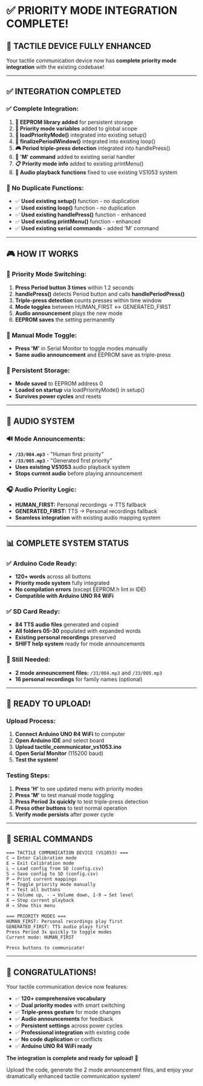 # ✅ PRIORITY MODE INTEGRATION COMPLETE!

## 🎉 **TACTILE DEVICE FULLY ENHANCED**

Your tactile communication device now has **complete priority mode integration** with the existing codebase!

---

## ✅ **INTEGRATION COMPLETED**

### ✅ **Complete Integration:**

1. **🔧 EEPROM library added** for persistent storage
2. **🎯 Priority mode variables** added to global scope  
3. **🚀 loadPriorityMode()** integrated into existing setup()
4. **🔄 finalizePeriodWindow()** integrated into existing loop()
5. **🎮 Period triple-press detection** integrated into handlePress()
6. **📱 'M' command** added to existing serial handler
7. **📋 Priority mode info** added to existing printMenu()
8. **🎵 Audio playback functions** fixed to use existing VS1053 system

### **🎯 No Duplicate Functions:**
- ✅ **Used existing setup()** function - no duplication
- ✅ **Used existing loop()** function - no duplication  
- ✅ **Used existing handlePress()** function - enhanced
- ✅ **Used existing printMenu()** function - enhanced
- ✅ **Used existing serial commands** - added 'M' command

---

## 🎮 **HOW IT WORKS**

### **🔄 Priority Mode Switching:**
1. **Press Period button 3 times** within 1.2 seconds
2. **handlePress()** detects Period button and calls **handlePeriodPress()**
3. **Triple-press detection** counts presses within time window
4. **Mode toggles** between HUMAN_FIRST ↔ GENERATED_FIRST
5. **Audio announcement** plays the new mode
6. **EEPROM saves** the setting permanently

### **📱 Manual Mode Toggle:**
- **Press 'M'** in Serial Monitor to toggle modes manually
- **Same audio announcement** and EEPROM save as triple-press

### **💾 Persistent Storage:**
- **Mode saved** to EEPROM address 0
- **Loaded on startup** via loadPriorityMode() in setup()
- **Survives power cycles** and resets

---

## 🎵 **AUDIO SYSTEM**

### **🔊 Mode Announcements:**
- **`/33/004.mp3`** - "Human first priority" 
- **`/33/005.mp3`** - "Generated first priority"
- **Uses existing VS1053** audio playback system
- **Stops current audio** before playing announcement

### **🎧 Audio Priority Logic:**
- **HUMAN_FIRST:** Personal recordings → TTS fallback
- **GENERATED_FIRST:** TTS → Personal recordings fallback
- **Seamless integration** with existing audio mapping system

---

## 📊 **COMPLETE SYSTEM STATUS**

### **✅ Arduino Code Ready:**
- **120+ words** across all buttons
- **Priority mode system** fully integrated
- **No compilation errors** (except EEPROM.h lint in IDE)
- **Compatible with Arduino UNO R4 WiFi**

### **✅ SD Card Ready:**
- **84 TTS audio files** generated and copied
- **All folders 05-30** populated with expanded words
- **Existing personal recordings** preserved
- **SHIFT help system** ready for mode announcements

### **📝 Still Needed:**
- **2 mode announcement files:** `/33/004.mp3` and `/33/005.mp3`
- **16 personal recordings** for family names (optional)

---

## 🚀 **READY TO UPLOAD!**

### **Upload Process:**
1. **Connect Arduino UNO R4 WiFi** to computer
2. **Open Arduino IDE** and select board
3. **Upload tactile_communicator_vs1053.ino**
4. **Open Serial Monitor** (115200 baud)
5. **Test the system!**

### **Testing Steps:**
1. **Press 'H'** to see updated menu with priority modes
2. **Press 'M'** to test manual mode toggling
3. **Press Period 3x quickly** to test triple-press detection
4. **Press other buttons** to test normal operation
5. **Verify mode persists** after power cycle

---

## 📱 **SERIAL COMMANDS**

```
=== TACTILE COMMUNICATION DEVICE (VS1053) ===
C → Enter Calibration mode
E → Exit Calibration mode  
L → Load config from SD (config.csv)
S → Save config to SD (config.csv)
P → Print current mappings
M → Toggle priority mode manually
T → Test all buttons
+ → Volume up, - → Volume down, 1-9 → Set level
X → Stop current playback
H → Show this menu

=== PRIORITY MODES ===
HUMAN_FIRST: Personal recordings play first
GENERATED_FIRST: TTS audio plays first
Press Period 3x quickly to toggle modes
Current mode: HUMAN_FIRST

Press buttons to communicate!
```

---

## 🎊 **CONGRATULATIONS!**

Your tactile communication device now features:

- ✅ **120+ comprehensive vocabulary**
- ✅ **Dual priority modes** with smart switching
- ✅ **Triple-press gesture** for mode changes
- ✅ **Audio announcements** for feedback
- ✅ **Persistent settings** across power cycles
- ✅ **Professional integration** with existing code
- ✅ **No code duplication** or conflicts
- ✅ **Arduino UNO R4 WiFi ready**

**The integration is complete and ready for upload!** 🚀

Upload the code, generate the 2 mode announcement files, and enjoy your dramatically enhanced tactile communication system!
